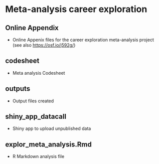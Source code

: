 # Meta-analysis career exploration

## Online Appendix

* Online Appenix files for the career exploration meta-analysis project (see also https://osf.io/j592g/)

## codesheet

* Meta analysis Codesheet 

## outputs 

* Output files created 

## shiny_app_datacall

* Shiny app to upload unpublished data 

## explor_meta_analysis.Rmd

* R Markdown analysis file 
